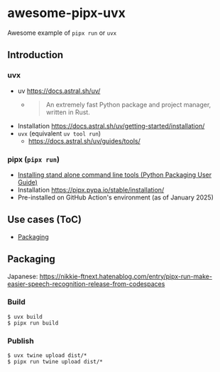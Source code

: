 # awesome-pipx-uvx
Awesome example of `pipx run` or `uvx`

## Introduction

### uvx

* uv https://docs.astral.sh/uv/
    * >An extremely fast Python package and project manager, written in Rust.
* Installation https://docs.astral.sh/uv/getting-started/installation/
* `uvx` (equivalent `uv tool run`)
    * https://docs.astral.sh/uv/guides/tools/

### pipx (`pipx run`)

* [Installing stand alone command line tools (Python Packaging User Guide)](https://packaging.python.org/en/latest/guides/installing-stand-alone-command-line-tools/)
* Installation https://pipx.pypa.io/stable/installation/
* Pre-installed on GitHub Action's environment (as of January 2025)

## Use cases (ToC)

* [Packaging](#Packaging)

## Packaging

Japanese: https://nikkie-ftnext.hatenablog.com/entry/pipx-run-make-easier-speech-recognition-release-from-codespaces

### Build

```shell
$ uvx build
$ pipx run build
```

### Publish

```shell
$ uvx twine upload dist/*
$ pipx run twine upload dist/*
```
